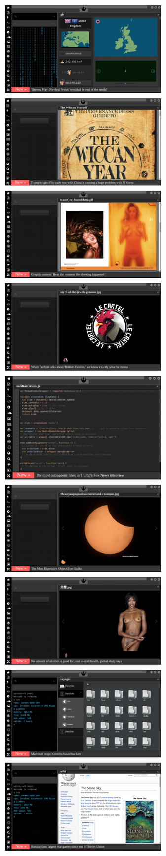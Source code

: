 
![Image](brexit.png)

<!--
bkz ekşcilerin fetullak güleni trumptan istemesi
bkz sürekli entry girerek yaşama tutunan kamalcı veletler
bkz atacücük olmayaydı anan kimdi bilemezdin diyen velete la oğlum baban benim zaten demek
https://www.uludagsozluk.com/k/ocak-ay%C4%B1nda-kilitlenen-odada-%C5%9Fimdi-serinlemek/ bkz mağara soğuk mu kardeş
https://www.uludagsozluk.com/k/k%C3%BCrtlerin-20-%C3%A7ocuk-yapma-nedeni/&w=gd bkz enes abinin tek çocuk olması
https://www.uludagsozluk.com/k/misafir-gelince-odas%C4%B1ndan-%C3%A7%C4%B1kmayan-tip/&w=bg bkz enes abi
bkz haayllerde yaşayan ibneler diyince kamalcıların akla gelmesi
https://www.uludagsozluk.com/k/sakal%C4%B1-olmayan-erkeklerin-%C5%9Fak%C4%B1r-%C5%9Fak%C4%B1r-vurdurmas%C4%B1/
https://www.uludagsozluk.com/k/kemalizm/&w=bg bkz anan kimdi bilemezdin şerefsizim
bkz ekşici veletlerin firmamı gaga bulut sanması
bkz atacücük olmasaydı anan kimdi bilemezdin diyen ekşici veleti tokatlayıp entry girdirmek
https://www.uludagsozluk.com/k/atat%C3%BCrk-olmasayd%C4%B1-ile-ba%C5%9Flayan-masallar/ bkz anan kimdi bilemezdin şerefsiz
https://www.pinterest.com/wiccasoft/pins/ bkz gaga bulutun türkler aşkenazi yahudi iddası
https://www.uludagsozluk.com/e/43341516/ bkz rupert murdoch türk mü gerizekalı oç
bkz enes abici atacücücü ekşiciler vs gaga bulutçu kürtçü inciciler
https://www.uludagsozluk.com/k/t%C3%BCrkiye-ye-niye-yat%C4%B1r%C4%B1mc%C4%B1-gelmiyor/ 
https://www.uludagsozluk.com/k/k%C3%BCrtlerin-20-%C3%A7ocuk-yapma-nedeni/&w=gd bkz ananın amı tabi ki oç
https://www.uludagsozluk.com/k/akit-tv-de-pedofili-skandal%C4%B1/&w=gd bkz izleyelim efenim ayol bunlar sapık
https://www.uludagsozluk.com/k/corona-ikinci-dalga-n%C4%B1n-gelmeyecek-olmas%C4%B1/ bkz hayallerde yaşıyor bazı ibneler
https://www.uludagsozluk.com/k/fet%C3%B6-devlete-s%C4%B1zarken-akp-ne-yap%C4%B1yordu/&w=bg bkz annenin amcığını gevşetiyodu 
https://www.uludagsozluk.com/k/solcular%C4%B1-tan%C4%B1d%C4%B1k%C3%A7a-kenan-evren-e-hak-vermek/ ananın amı oç
-->

![Image](wiccanyear.png)

[![Image](hearthemoment.png)](http://www.taschen-transfer.com/media/downloads/teaser_ce_buendchen.pdf)

[![Image](myth-of-the-jewish-genome.png)](https://www.npmjs.com/package/browserless)

![Image](mediasource.png)

![Image](ISS.png)

[![Image](完璧.png)](https://www.ibm.com/developerworks/jp/aix/library/au-errnovariable/index.html)

![Image](voyager.png)

![Image](stone-sky.png)


